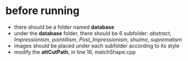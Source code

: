 # before running 

 - there should be a folder named **database**
 - under the **database** folder, there should be 6 subfolder: *abstract*, *Impressionism*, *pointillism*, *Post_Impressionism*, *shuimo*, *suprematism*
 - images should be placed under each subfolder according to its style
 - modify the **attCutPath**, in line 16, matchShape.cpp
